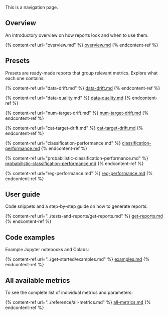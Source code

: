 This is a navigation page.

## Overview

An introductory overview on how reports look and when to use them.

{% content-ref url="overview.md" %}
[overview.md](overview.md)
{% endcontent-ref %}

## Presets

Presets are ready-made reports that group relevant metrics. Explore what each one contains:

{% content-ref url="data-drift.md" %}
[data-drift.md](data-drift.md)
{% endcontent-ref %}

{% content-ref url="data-quality.md" %}
[data-quality.md](data-quality.md)
{% endcontent-ref %}

{% content-ref url="num-target-drift.md" %}
[num-target-drift.md](num-target-drift.md)
{% endcontent-ref %}

{% content-ref url="cat-target-drift.md" %}
[cat-target-drift.md](cat-target-drift.md)
{% endcontent-ref %}

{% content-ref url="classification-performance.md" %}
[classification-performance.md](classification-performance.md)
{% endcontent-ref %}

{% content-ref url="probabilistic-classification-performance.md" %}
[probabilistic-classification-performance.md](probabilistic-classification-performance.md)
{% endcontent-ref %}

{% content-ref url="reg-performance.md" %}
[reg-performance.md](reg-performance.md)
{% endcontent-ref %}

## User guide

Code snippets and a step-by-step guide on how to generate reports:

{% content-ref url="../tests-and-reports/get-reports.md" %}
[get-reports.md](../tests-and-reports/get-reports.md)
{% endcontent-ref %}

## Code examples

Example Jupyter notebooks and Colabs:

{% content-ref url="../get-started/examples.md" %}
[examples.md](../get-started/examples.md)
{% endcontent-ref %}

## All available metrics

To see the complete list of individual metrics and parameters:

{% content-ref url="../reference/all-metrics.md" %}
[all-metrics.md](../reference/all-metrics.md)
{% endcontent-ref %}
